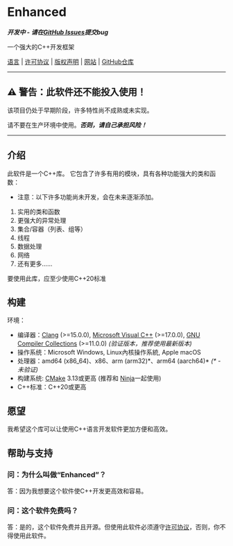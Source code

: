 # Enhanced

***开发中 - 请在[GitHub Issues](https://github.com/enhancedlib/enhanced/issues)提交bug***

一个强大的C++开发框架

[语言](LANGUAGES.md) | [许可协议](../LICENSE) | [版权声明](../COPYRIGHT) | [网站](https://enhancedlib.github.io/) | [GitHub仓库](https://github.com/enhancedlib/enhanced/)

---

## ⚠ **警告：此软件还不能投入使用！**

该项目仍处于早期阶段，许多特性尚不成熟或未实现。

请不要在生产环境中使用。***否则，请自己承担风险！***

---

## 介绍

此软件是一个C++库。
它包含了许多有用的模块，具有各种功能强大的类和函数：

- 注意：以下许多功能尚未开发，会在未来逐渐添加。

1. 实用的类和函数
2. 更强大的异常处理
3. 集合/容器（列表、组等）
4. 线程
5. 数据处理
6. 网络
7. 还有更多……

要使用此库，应至少使用C++20标准

## 构建

环境：

- 编译器：[Clang](https://clang.llvm.org/) (>=15.0.0), [Microsoft Visual C++](https://visualstudio.microsoft.com/vs/features/cplusplus/) (>=17.0.0), [GNU Compiler Collections](https://gcc.gnu.org/) (>=11.0.0) *(验证版本，推荐使用最新版本)*
- 操作系统：Microsoft Windows, Linux內核操作系統, Apple macOS
- 处理器：amd64 (x86_64)、x86、arm (arm32)\*、arm64 (aarch64)\* *(\* - 未验证)*
- 构建系统: [CMake](https://cmake.org/) 3.13或更高 (推荐和 [Ninja](https://ninja-build.org)一起使用)
- C++标准：C++20或更高

## 愿望

我希望这个库可以让使用C++语言开发软件更加方便和高效。

## 帮助与支持

### 问：为什么叫做“Enhanced”？

答：因为我想要这个软件使C++开发更高效和容易。

### 问：这个软件免费吗？

答：是的，这个软件免费并且开源。但使用此软件必须遵守[许可协议](../LICENSE)，否则，你不得使用此软件。
